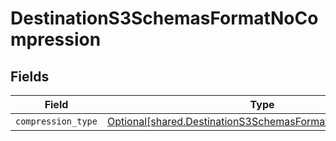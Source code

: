 # DestinationS3SchemasFormatNoCompression


## Fields

| Field                                                                                                                          | Type                                                                                                                           | Required                                                                                                                       | Description                                                                                                                    |
| ------------------------------------------------------------------------------------------------------------------------------ | ------------------------------------------------------------------------------------------------------------------------------ | ------------------------------------------------------------------------------------------------------------------------------ | ------------------------------------------------------------------------------------------------------------------------------ |
| `compression_type`                                                                                                             | [Optional[shared.DestinationS3SchemasFormatCompressionType]](../../models/shared/destinations3schemasformatcompressiontype.md) | :heavy_minus_sign:                                                                                                             | N/A                                                                                                                            |